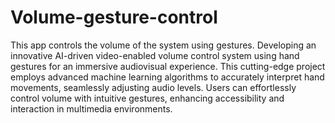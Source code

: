 # Volume-gesture-control
This app controls the volume of the system using gestures.
Developing an innovative AI-driven video-enabled volume control system using hand gestures for an immersive audiovisual experience. This cutting-edge project employs advanced machine learning algorithms to accurately interpret hand movements, seamlessly adjusting audio levels. Users can effortlessly control volume with intuitive gestures, enhancing accessibility and interaction in multimedia environments.

